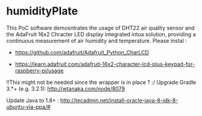 # humidityPlate
This PoC software demosntrates the usage of DHT22 air quality sensor and the AdaFruit 16x2 Chracter LED display integrated intoa solution, providing a continuous measurement of air humidity and temperature.
Please instal :
- https://github.com/adafruit/Adafruit_Python_CharLCD

- https://learn.adafruit.com/adafruit-16x2-character-lcd-plus-keypad-for-raspberry-pi/usage

!!This might not be needed since the wrapper is in place ? :/
Upgrade Gradle 3.*+ (e.g. 3.2.1):
http://wtanaka.com/node/8079

Update Java to 1.8+ : 
http://tecadmin.net/install-oracle-java-8-jdk-8-ubuntu-via-ppa/#